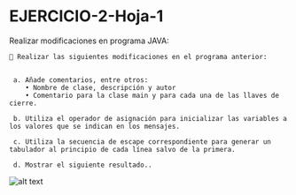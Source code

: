 # EJERCICIO-2-Hoja-1
Realizar modificaciones en programa JAVA:



    🏴‍ Realizar las siguientes modificaciones en el programa anterior:
   
   
     a. Añade comentarios, entre otros:
        • Nombre de clase, descripción y autor
        • Comentario para la clase main y para cada una de las llaves de cierre.
        
     b. Utiliza el operador de asignación para inicializar las variables a los valores que se indican en los mensajes.
      
     c. Utiliza la secuencia de escape correspondiente para generar un tabulador al principio de cada línea salvo de la primera.
      
     d. Mostrar el siguiente resultado..



![alt text](https://repository-images.githubusercontent.com/541167173/34ff1a6e-5ea9-46fd-b853-f08b90aef7e5)


